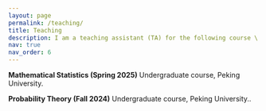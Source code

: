 ```yaml
---
layout: page
permalink: /teaching/
title: Teaching
description: I am a teaching assistant (TA) for the following course \:
nav: true
nav_order: 6
---
```


**Mathematical Statistics (Spring 2025)**
Undergraduate course, Peking University.

**Probability Theory (Fall 2024)**
Undergraduate course, Peking University..



